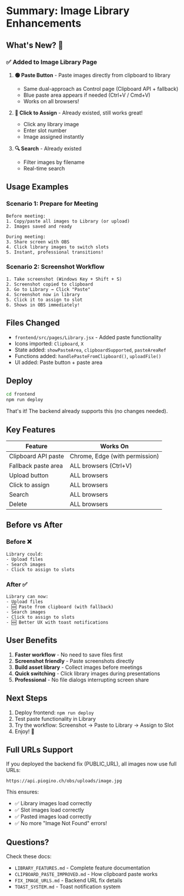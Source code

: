 # Summary: Image Library Enhancements

## What's New? 🎉

### ✅ Added to Image Library Page

1. **🟢 Paste Button** - Paste images directly from clipboard to library
   - Same dual-approach as Control page (Clipboard API + fallback)
   - Blue paste area appears if needed (Ctrl+V / Cmd+V)
   - Works on all browsers!

2. **📸 Click to Assign** - Already existed, still works great!
   - Click any library image
   - Enter slot number
   - Image assigned instantly

3. **🔍 Search** - Already existed
   - Filter images by filename
   - Real-time search

## Usage Examples

### Scenario 1: Prepare for Meeting
```
Before meeting:
1. Copy/paste all images to Library (or upload)
2. Images saved and ready

During meeting:
3. Share screen with OBS
4. Click library images to switch slots
5. Instant, professional transitions!
```

### Scenario 2: Screenshot Workflow
```
1. Take screenshot (Windows Key + Shift + S)
2. Screenshot copied to clipboard
3. Go to Library → Click "Paste"
4. Screenshot now in library
5. Click it to assign to slot
6. Shows in OBS immediately!
```

## Files Changed

- `frontend/src/pages/Library.jsx` - Added paste functionality
- Icons imported: `Clipboard`, `X`
- State added: `showPasteArea`, `clipboardSupported`, `pasteAreaRef`
- Functions added: `handlePasteFromClipboard()`, `uploadFile()`
- UI added: Paste button + paste area

## Deploy

```bash
cd frontend
npm run deploy
```

That's it! The backend already supports this (no changes needed).

## Key Features

| Feature | Works On |
|---------|----------|
| Clipboard API paste | Chrome, Edge (with permission) |
| Fallback paste area | ALL browsers (Ctrl+V) |
| Upload button | ALL browsers |
| Click to assign | ALL browsers |
| Search | ALL browsers |
| Delete | ALL browsers |

## Before vs After

### Before ❌
```
Library could:
- Upload files
- Search images
- Click to assign to slots
```

### After ✅
```
Library can now:
- Upload files
- 🆕 Paste from clipboard (with fallback)
- Search images
- Click to assign to slots
- 🆕 Better UX with toast notifications
```

## User Benefits

1. **Faster workflow** - No need to save files first
2. **Screenshot friendly** - Paste screenshots directly
3. **Build asset library** - Collect images before meetings
4. **Quick switching** - Click library images during presentations
5. **Professional** - No file dialogs interrupting screen share

## Next Steps

1. Deploy frontend: `npm run deploy`
2. Test paste functionality in Library
3. Try the workflow: Screenshot → Paste to Library → Assign to Slot
4. Enjoy! 🎉

## Full URLs Support

If you deployed the backend fix (PUBLIC_URL), all images now use full URLs:
```
https://api.piogino.ch/obs/uploads/image.jpg
```

This ensures:
- ✅ Library images load correctly
- ✅ Slot images load correctly
- ✅ Pasted images load correctly
- ✅ No more "Image Not Found" errors!

## Questions?

Check these docs:
- `LIBRARY_FEATURES.md` - Complete feature documentation
- `CLIPBOARD_PASTE_IMPROVED.md` - How clipboard paste works
- `FIX_IMAGE_URLS.md` - Backend URL fix details
- `TOAST_SYSTEM.md` - Toast notification system
